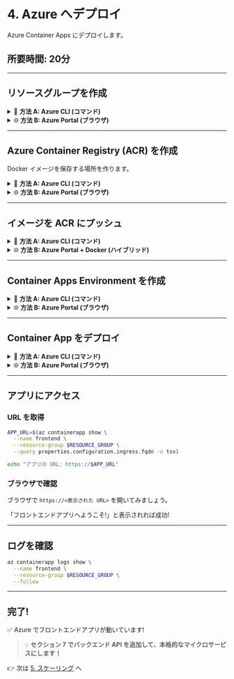 # 4. Azure へデプロイ

Azure Container Apps にデプロイします。

## 所要時間: 20分

---

## リソースグループを作成

<details>
<summary>📘 <b>方法 A: Azure CLI (コマンド)</b></summary>

```bash
az group create \
  --name $RESOURCE_GROUP \
  --location $LOCATION
```

</details>

<details>
<summary>🌐 <b>方法 B: Azure Portal (ブラウザ)</b></summary>

1. [Azure Portal](https://portal.azure.com/) を開く
2. 検索バーで「リソース グループ」を検索
3. 「+ 作成」をクリック
4. 以下を入力:
   - **サブスクリプション**: 使用するサブスクリプション
   - **リソース グループ**: `rg-workshop`
   - **リージョン**: `Japan East`
5. 「確認および作成」→「作成」

</details>

---

## Azure Container Registry (ACR) を作成

Docker イメージを保存する場所を作ります。

<details>
<summary>📘 <b>方法 A: Azure CLI (コマンド)</b></summary>

```bash
# ACR を作成
az acr create \
  --name $ACR_NAME \
  --resource-group $RESOURCE_GROUP \
  --sku Basic \
  --admin-enabled true
```

2分ほどかかります。

### ACR にログイン

```bash
az acr login --name $ACR_NAME
```

</details>

<details>
<summary>🌐 <b>方法 B: Azure Portal (ブラウザ)</b></summary>

1. [Azure Portal](https://portal.azure.com/) で「リソースの作成」
2. 「コンテナー レジストリ」を検索して選択
3. 「作成」をクリック
4. 以下を入力:
   - **リソース グループ**: `rg-workshop`
   - **レジストリ名**: 一意の名前 (例: `acrworkshop12345`)
   - **場所**: `Japan East`
   - **SKU**: `Basic`
5. 「確認および作成」→「作成」
6. 作成後、ACR を開く
7. 左メニュー「アクセス キー」→「管理者ユーザー」を有効化

</details>

---

## イメージを ACR にプッシュ

<details>
<summary>📘 <b>方法 A: Azure CLI (コマンド)</b></summary>

### イメージにタグ付け

```bash
# ACR のログインサーバー名を取得
ACR_SERVER=$(az acr show --name $ACR_NAME --query loginServer -o tsv)

# タグ付け (frontend アプリ)
docker tag frontend:v1 $ACR_SERVER/frontend:v1
```

### プッシュ

```bash
docker push $ACR_SERVER/frontend:v1
```

</details>

<details>
<summary>🌐 <b>方法 B: Azure Portal + Docker (ハイブリッド)</b></summary>

1. Azure Portal で ACR を開く
2. 「アクセス キー」から以下をコピー:
   - **ログイン サーバー** (例: `acrworkshop12345.azurecr.io`)
   - **ユーザー名**
   - **パスワード**

3. ローカルターミナルで:

```bash
# ACR にログイン (パスワード入力を求められます)
docker login <ログインサーバー> -u <ユーザー名>

# タグ付け (frontend アプリ)
docker tag frontend:v1 <ログインサーバー>/frontend:v1

# プッシュ
docker push <ログインサーバー>/frontend:v1
```

4. Portal の ACR → 「リポジトリ」で `frontend` が表示されることを確認

</details>

---

## Container Apps Environment を作成

<details>
<summary>📘 <b>方法 A: Azure CLI (コマンド)</b></summary>

```bash
az containerapp env create \
  --name $ACA_ENV \
  --resource-group $RESOURCE_GROUP \
  --location $LOCATION
```

3〜5分かかります。

</details>

<details>
<summary>🌐 <b>方法 B: Azure Portal (ブラウザ)</b></summary>

1. [Azure Portal](https://portal.azure.com/) で「リソースの作成」
2. 「Container Apps」を検索して選択
3. 「作成」をクリック
4. 「Container Apps Environment の作成」セクションで「新規作成」
5. 以下を入力:
   - **環境名**: `aca-env`
   - **リージョン**: `Japan East`
6. そのまま次に進む (アプリは次のステップで作成)

</details>

---

## Container App をデプロイ

<details>
<summary>📘 <b>方法 A: Azure CLI (コマンド)</b></summary>

### ACR の認証情報を取得

```bash
ACR_USERNAME=$(az acr credential show --name $ACR_NAME --query username -o tsv)
ACR_PASSWORD=$(az acr credential show --name $ACR_NAME --query passwords[0].value -o tsv)
```

### フロントエンドアプリをデプロイ

```bash
az containerapp create \
  --name frontend \
  --resource-group $RESOURCE_GROUP \
  --environment $ACA_ENV \
  --image $ACR_SERVER/frontend:v1 \
  --target-port 8080 \
  --ingress external \
  --registry-server $ACR_SERVER \
  --registry-username $ACR_USERNAME \
  --registry-password $ACR_PASSWORD \
  --cpu 0.5 \
  --memory 1.0Gi \
  --min-replicas 1 \
  --max-replicas 3
```

</details>

<details>
<summary>🌐 <b>方法 B: Azure Portal (ブラウザ)</b></summary>

1. [Azure Portal](https://portal.azure.com/) で「リソースの作成」
2. 「Container Apps」を検索して選択
3. 基本設定:
   - **リソース グループ**: `rg-workshop`
   - **コンテナー アプリ名**: `frontend`
   - **リージョン**: `Japan East`
   - **Container Apps Environment**: 先ほど作成した `aca-env` を選択

4. 「コンテナー」タブ:
   - **イメージのソース**: `Azure Container Registry`
   - **レジストリ**: 作成した ACR を選択
   - **イメージ**: `frontend`
   - **イメージ タグ**: `v1`
   - ✅ 「管理者の資格情報を使用する」にチェック

5. 「イングレス」タブ:
   - ✅ 「イングレスを有効にする」にチェック
   - **イングレス トラフィック**: `任意の場所からのトラフィックを受け入れる`
   - **ターゲット ポート**: `8080`

6. 「スケール」タブ:
   - **最小レプリカ数**: `1`
   - **最大レプリカ数**: `3`

7. 「確認および作成」→「作成」

</details>

---

## アプリにアクセス

### URL を取得

```bash
APP_URL=$(az containerapp show \
  --name frontend \
  --resource-group $RESOURCE_GROUP \
  --query properties.configuration.ingress.fqdn -o tsv)

echo "アプリの URL: https://$APP_URL"
```

### ブラウザで確認

ブラウザで `https://<表示された URL>` を開いてみましょう。

「フロントエンドアプリへようこそ!」と表示されれば成功!

---

## ログを確認

```bash
az containerapp logs show \
  --name frontend \
  --resource-group $RESOURCE_GROUP \
  --follow
```

---

## 完了!

✅ Azure でフロントエンドアプリが動いています!

> 💡 **セクション 7 でバックエンド API を追加して、本格的なマイクロサービスにします！**

👉 次は [5. スケーリング](./05-scaling.md) へ
